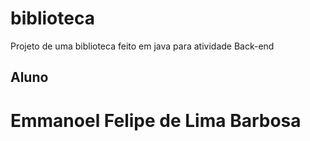 # biblioteca
Projeto de uma biblioteca feito em java para atividade Back-end

## Aluno
# Emmanoel Felipe de Lima Barbosa
